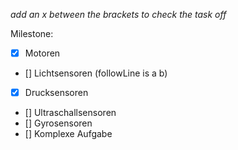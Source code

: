 *add an x between the brackets to check the task off*

Milestone:
- [x] Motoren
- [] Lichtsensoren (followLine is a b)
- [x] Drucksensoren
- [] Ultraschallsensoren
- [] Gyrosensoren
- [] Komplexe Aufgabe
